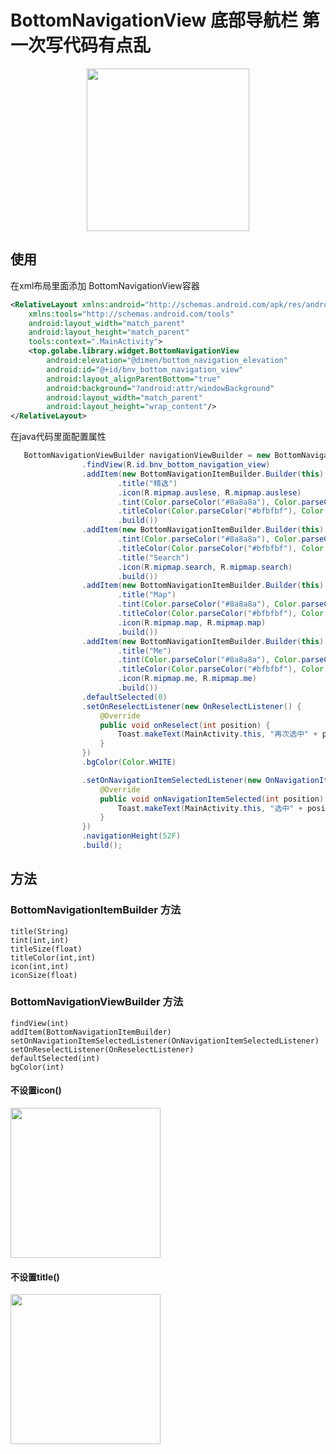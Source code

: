 # BottomNavigationView 底部导航栏 第一次写代码有点乱

<div align="center">
<image src="https://github.com/Golabe/bottomnavigation/blob/master/gif/description.gif?raw=true"/ width="260">
</div>


## 使用
在xml布局里面添加 BottomNavigationView容器
```xml
<RelativeLayout xmlns:android="http://schemas.android.com/apk/res/android"
    xmlns:tools="http://schemas.android.com/tools"
    android:layout_width="match_parent"
    android:layout_height="match_parent"
    tools:context=".MainActivity">
    <top.golabe.library.widget.BottomNavigationView
        android:elevation="@dimen/bottom_navigation_elevation"
        android:id="@+id/bnv_bottom_navigation_view"
        android:layout_alignParentBottom="true"
        android:background="?android:attr/windowBackground"
        android:layout_width="match_parent"
        android:layout_height="wrap_content"/>
</RelativeLayout>
```

在java代码里面配置属性
```java
   BottomNavigationViewBuilder navigationViewBuilder = new BottomNavigationViewBuilder.Builder(this)
                .findView(R.id.bnv_bottom_navigation_view)
                .addItem(new BottomNavigationItemBuilder.Builder(this)
                        .title("精选")
                        .icon(R.mipmap.auslese, R.mipmap.auslese)
                        .tint(Color.parseColor("#8a8a8a"), Color.parseColor("#2c2c2c"))
                        .titleColor(Color.parseColor("#bfbfbf"), Color.parseColor("#2c2c2c"))
                        .build())
                .addItem(new BottomNavigationItemBuilder.Builder(this)
                        .tint(Color.parseColor("#8a8a8a"), Color.parseColor("#2c2c2c"))
                        .titleColor(Color.parseColor("#bfbfbf"), Color.parseColor("#2c2c2c"))
                        .title("Search")
                        .icon(R.mipmap.search, R.mipmap.search)
                        .build())
                .addItem(new BottomNavigationItemBuilder.Builder(this)
                        .title("Map")
                        .tint(Color.parseColor("#8a8a8a"), Color.parseColor("#2c2c2c"))
                        .titleColor(Color.parseColor("#bfbfbf"), Color.parseColor("#2c2c2c"))
                        .icon(R.mipmap.map, R.mipmap.map)
                        .build())
                .addItem(new BottomNavigationItemBuilder.Builder(this)
                        .title("Me")
                        .tint(Color.parseColor("#8a8a8a"), Color.parseColor("#2c2c2c"))
                        .titleColor(Color.parseColor("#bfbfbf"), Color.parseColor("#2c2c2c"))
                        .icon(R.mipmap.me, R.mipmap.me)
                        .build())
                .defaultSelected(0)
                .setOnReselectListener(new OnReselectListener() {
                    @Override
                    public void onReselect(int position) {
                        Toast.makeText(MainActivity.this, "再次选中" + position, Toast.LENGTH_SHORT).show();
                    }
                })
                .bgColor(Color.WHITE)

                .setOnNavigationItemSelectedListener(new OnNavigationItemSelectedListener() {
                    @Override
                    public void onNavigationItemSelected(int position) {
                        Toast.makeText(MainActivity.this, "选中" + position, Toast.LENGTH_SHORT).show();
                    }
                })
                .navigationHeight(52F)
                .build();
```

## 方法

### BottomNavigationItemBuilder 方法
    title(String)
    tint(int,int)
    titleSize(float)
    titleColor(int,int)
    icon(int,int)
    iconSize(float)

### BottomNavigationViewBuilder 方法
    findView(int)
    addItem(BottomNavigationItemBuilder)
    setOnNavigationItemSelectedListener(OnNavigationItemSelectedListener)
    setOnReselectListener(OnReselectListener)
    defaultSelected(int)
    bgColor(int)
    
#### 不设置icon()
<div  >
<image src="https://github.com/Golabe/bottomnavigation/blob/master/gif/no_icon.png?raw=true" width="240"/></div>


#### 不设置title()
<div  >
<image src="https://github.com/Golabe/bottomnavigation/blob/master/gif/no_title.png?raw=true" width="240"/>
</div>


